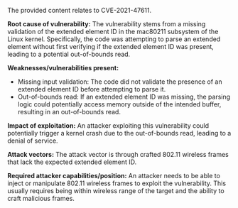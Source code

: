 The provided content relates to CVE-2021-47611.

**Root cause of vulnerability:**
The vulnerability stems from a missing validation of the extended element ID in the mac80211 subsystem of the Linux kernel. Specifically, the code was attempting to parse an extended element without first verifying if the extended element ID was present, leading to a potential out-of-bounds read.

**Weaknesses/vulnerabilities present:**
- Missing input validation: The code did not validate the presence of an extended element ID before attempting to parse it.
- Out-of-bounds read: If an extended element ID was missing, the parsing logic could potentially access memory outside of the intended buffer, resulting in an out-of-bounds read.

**Impact of exploitation:**
An attacker exploiting this vulnerability could potentially trigger a kernel crash due to the out-of-bounds read, leading to a denial of service.

**Attack vectors:**
The attack vector is through crafted 802.11 wireless frames that lack the expected extended element ID.

**Required attacker capabilities/position:**
An attacker needs to be able to inject or manipulate 802.11 wireless frames to exploit the vulnerability. This usually requires being within wireless range of the target and the ability to craft malicious frames.